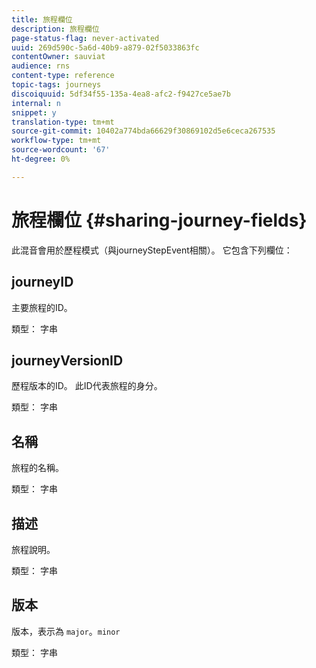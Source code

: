 ```yaml
---
title: 旅程欄位
description: 旅程欄位
page-status-flag: never-activated
uuid: 269d590c-5a6d-40b9-a879-02f5033863fc
contentOwner: sauviat
audience: rns
content-type: reference
topic-tags: journeys
discoiquuid: 5df34f55-135a-4ea8-afc2-f9427ce5ae7b
internal: n
snippet: y
translation-type: tm+mt
source-git-commit: 10402a774bda66629f30869102d5e6ceca267535
workflow-type: tm+mt
source-wordcount: '67'
ht-degree: 0%

---
```



# 旅程欄位 {#sharing-journey-fields}

此混音會用於歷程模式（與journeyStepEvent相關）。 它包含下列欄位：

## journeyID

主要旅程的ID。

類型： 字串

## journeyVersionID

歷程版本的ID。 此ID代表旅程的身分。

類型： 字串

## 名稱

旅程的名稱。

類型： 字串

## 描述

旅程說明。

類型： 字串

## 版本

版本，表示為 `major`。`minor`

類型： 字串